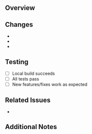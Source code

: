 ## Overview
<!-- Please briefly describe what changes are made in this PR -->

## Changes
<!-- List the main changes in bullet points -->
- 
- 
- 

## Testing
<!-- Describe what testing was performed -->
- [ ] Local build succeeds
- [ ] All tests pass
- [ ] New features/fixes work as expected

## Related Issues
<!-- Link related issues if any -->
- 

## Additional Notes
<!-- Any additional information for reviewers -->